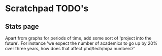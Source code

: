 # Scratchpad TODO's

## Stats page

Apart from graphs for periods of time, add some sort of 'project into the future'.  For
instance 'we expect the number of academics to go up by 20% over three years, how does
that affect phd/tech/mpa numbers?'

